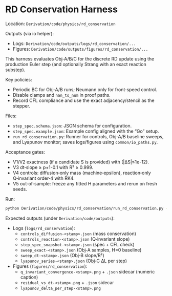 # RD Conservation Harness

Location: `Derivation/code/physics/rd_conservation`

Outputs (via io helper):

- Logs: `Derivation/code/outputs/logs/rd_conservation/...`
- Figures: `Derivation/code/outputs/figures/rd_conservation/...`

This harness evaluates Obj‑A/B/C for the discrete RD update using the production Euler step (and optionally Strang with an exact reaction substep).

Key policies:

- Periodic BC for Obj‑A/B runs; Neumann only for front‑speed control.
- Disable clamps and `nan_to_num` in proof paths.
- Record CFL compliance and use the exact adjacency/stencil as the stepper.

Files:

- `step_spec.schema.json`: JSON schema for configuration.
- `step_spec.example.json`: Example config aligned with the “Go” setup.
- `run_rd_conservation.py`: Runner for controls, Obj‑A/B baseline sweeps, and Lyapunov monitor; saves logs/figures using `common/io_paths.py`.

Acceptance gates:

- V1/V2 exactness (if a candidate S is provided) with (|ΔS|≤1e-12).
- V3 dt‑slope ≥ p+1-0.1 with R² ≥ 0.999.
- V4 controls: diffusion‑only mass (machine‑epsilon), reaction‑only Q‑invariant order‑4 with RK4.
- V5 out‑of‑sample: freeze any fitted H parameters and rerun on fresh seeds.

Run:

```bash
python Derivation/code/physics/rd_conservation/run_rd_conservation.py --spec Derivation/code/physics/rd_conservation/step_spec.example.json
```

Expected outputs (under `Derivation/code/outputs`):

- Logs (`logs/rd_conservation`):
  - `controls_diffusion-<stamp>.json` (mass conservation)
  - `controls_reaction-<stamp>.json` (Q‑invariant slope)
  - `step_spec_snapshot-<stamp>.json` (spec + CFL check)
  - `sweep_exact-<stamp>.json` (Obj‑A samples, H=0 baseline)
  - `sweep_dt-<stamp>.json` (Obj‑B slope/R²)
  - `lyapunov_series-<stamp>.json` (Obj‑C ΔL per step)
- Figures (`figures/rd_conservation`):
  - `q_invariant_convergence-<stamp>.png` + `.json` sidecar (numeric caption)
  - `residual_vs_dt-<stamp>.png` + `.json` sidecar
  - `lyapunov_delta_per_step-<stamp>.png`

